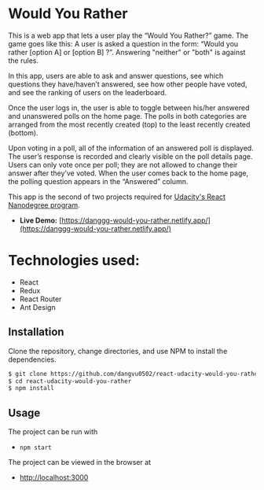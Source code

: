 # Would You Rather
This is a web app that lets a user play the “Would You Rather?” game. The game goes like this: A user is asked a question in the form: “Would you rather [option A] or [option B] ?”. Answering "neither" or "both" is against the rules.

In this app, users are able to ask and answer questions, see which questions they have/haven’t answered, see how other people have voted, and see the ranking of users on the leaderboard.

Once the user logs in, the user is able to toggle between his/her answered and unanswered polls on the home page. The polls in both categories are arranged from the most recently created (top) to the least recently created (bottom).

Upon voting in a poll, all of the information of an answered poll is displayed. The user’s response is recorded and clearly visible on the poll details page. Users can only vote once per poll; they are not allowed to change their answer after they’ve voted. When the user comes back to the home page, the polling question appears in the “Answered” column.

This app is the second of two projects required for [Udacity's React Nanodegree program](https://www.udacity.com/course/react-nanodegree--nd019).

- **Live Demo:** [https://danggg-would-you-rather.netlify.app/](https://danggg-would-you-rather.netlify.app/)

# Technologies used:

-   React
-   Redux
-   React Router
-   Ant Design

## Installation

Clone the repository, change directories, and use NPM to install the dependencies.

```bash
$ git clone https://github.com/dangvu0502/react-udacity-would-you-rather
$ cd react-udacity-would-you-rather
$ npm install
```

## Usage

The project can be run with

- `npm start`

The project can be viewed in the browser at

- [http://localhost:3000](http://localhost:3000)

